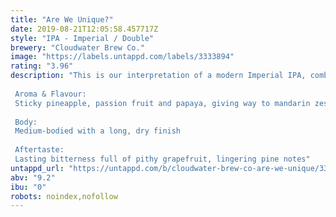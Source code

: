 ```yaml
---
title: "Are We Unique?"
date: 2019-08-21T12:05:58.457717Z
style: "IPA - Imperial / Double"
brewery: "Cloudwater Brew Co."
image: "https://labels.untappd.com/labels/3333894"
rating: "3.96"
description: "This is our interpretation of a modern Imperial IPA, combining the pithy bitterness and dry finish that are hallmarks of West Coast Imperial IPAs, with sticky, juicy fruit flavours more readily associated with a hazy DIPA. It's brewed to be impactful and uncompromising, yet remarkably easy-drinking and clean.  Aroma & Flavour: Sticky pineapple, passion fruit and papaya, giving way to mandarin zest and resinous pine  Body: Medium-bodied with a long, dry finish  Aftertaste: Lasting bitterness full of pithy grapefruit, lingering pine notes"
untappd_url: "https://untappd.com/b/cloudwater-brew-co-are-we-unique/3333894"
abv: "9.2"
ibu: "0"
robots: noindex,nofollow
---
```


